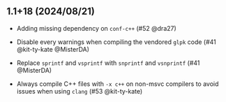 1.1+18 (2024/08/21)
-------------------

* Adding missing dependency on `conf-c++` (#52 @dra27)

* Disable every warnings when compiling the vendored `glpk` code (#41 @kit-ty-kate @MisterDA)

* Replace `sprintf` and `vsprintf` with `snprintf` and `vsnprintf` (#41 @MisterDA)

* Always compile C++ files with `-x c++` on non-msvc compilers to avoid issues when using `clang` (#53 @kit-ty-kate)
